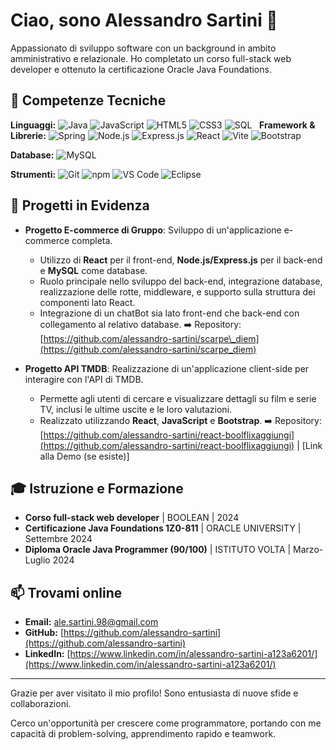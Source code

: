 # Ciao, sono Alessandro Sartini 👋

Appassionato di sviluppo software con un background in ambito amministrativo e relazionale. Ho completato un corso full-stack web developer e ottenuto la certificazione Oracle Java Foundations.

## 🔧 Competenze Tecniche

**Linguaggi:**
![Java](https://img.shields.io/badge/Java-007396?style=for-the-badge&logo=java&logoColor=white)
![JavaScript](https://img.shields.io/badge/JavaScript-F7DF1E?style=for-the-badge&logo=javascript&logoColor=black)
![HTML5](https://img.shields.io/badge/HTML5-E34F26?style=for-the-badge&logo=html5&logoColor=white)
![CSS3](https://img.shields.io/badge/CSS3-1572B6?style=for-the-badge&logo=css3&logoColor=white)
![SQL](https://img.shields.io/badge/SQL-4479A1?style=for-the-badge&logo=mysql&logoColor=white)
 
**Framework & Librerie:**
![Spring](https://img.shields.io/badge/Spring-66BB66?style=for-the-badge&logo=spring&logoColor=white)
![Node.js](https://img.shields.io/badge/Node.js-339933?style=for-the-badge&logo=node.js&logoColor=white)
![Express.js](https://img.shields.io/badge/Express.js-000000?style=for-the-badge&logo=express&logoColor=white)
![React](https://img.shields.io/badge/React-61DAFB?style=for-the-badge&logo=react&logoColor=black)
![Vite](https://img.shields.io/badge/Vite-646CFF?style=for-the-badge&logo=vite&logoColor=white)
![Bootstrap](https://img.shields.io/badge/Bootstrap-7952B3?style=for-the-badge&logo=bootstrap&logoColor=white)

**Database:**
![MySQL](https://img.shields.io/badge/MySQL-4479A1?style=for-the-badge&logo=mysql&logoColor=white)

**Strumenti:**
![Git](https://img.shields.io/badge/Git-F05032?style=for-the-badge&logo=git&logoColor=white)
![npm](https://img.shields.io/badge/npm-CB3837?style=for-the-badge&logo=npm&logoColor=white)
![VS Code](https://img.shields.io/badge/VS%20Code-007ACC?style=for-the-badge&logo=visual-studio-code&logoColor=white)
![Eclipse](https://img.shields.io/badge/Eclipse-2C2255?style=for-the-badge&logo=eclipse&logoColor=white)


## 🚀 Progetti in Evidenza

* **Progetto E-commerce di Gruppo**: Sviluppo di un'applicazione e-commerce completa.
    * Utilizzo di **React** per il front-end, **Node.js/Express.js** per il back-end e **MySQL** come database.
    * Ruolo principale nello sviluppo del back-end, integrazione database, realizzazione delle rotte, middleware, e supporto sulla struttura dei componenti lato React.
    * Integrazione di un chatBot sia lato front-end che back-end con collegamento al relativo database.
    ➡️ Repository: [https://github.com/alessandro-sartini/scarpe\_diem](https://github.com/alessandro-sartini/scarpe_diem)

* **Progetto API TMDB**: Realizzazione di un'applicazione client-side per interagire con l'API di TMDB.
    * Permette agli utenti di cercare e visualizzare dettagli su film e serie TV, inclusi le ultime uscite e le loro valutazioni.
    * Realizzato utilizzando **React**, **JavaScript** e **Bootstrap**.
    ➡️ Repository: [https://github.com/alessandro-sartini/react-boolflixaggiungi](https://github.com/alessandro-sartini/react-boolflixaggiungi) | [Link alla Demo (se esiste)]

## 🎓 Istruzione e Formazione

* **Corso full-stack web developer** | BOOLEAN | 2024
* **Certificazione Java Foundations 1Z0-811** | ORACLE UNIVERSITY | Settembre 2024
* **Diploma Oracle Java Programmer (90/100)** | ISTITUTO VOLTA | Marzo-Luglio 2024


## 📫 Trovami online

* **Email:** [ale.sartini.98@gmail.com](mailto:ale.sartini.98@gmail.com)
* **GitHub:** [https://github.com/alessandro-sartini](https://github.com/alessandro-sartini)
* **LinkedIn:** [https://www.linkedin.com/in/alessandro-sartini-a123a6201/](https://www.linkedin.com/in/alessandro-sartini-a123a6201/)

---

Grazie per aver visitato il mio profilo! Sono entusiasta di nuove sfide e collaborazioni.

Cerco un'opportunità per crescere come programmatore, portando con me capacità di problem-solving, apprendimento rapido e teamwork.
